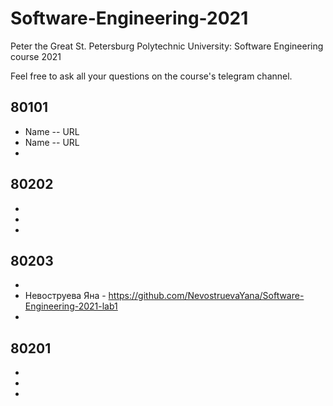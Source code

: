 # Software-Engineering-2021
Peter the Great St. Petersburg Polytechnic University: Software Engineering course 2021

Feel free to ask all your questions on the course's telegram channel.

## 80101

- Name -- URL
- Name -- URL
-

## 80202

-
-
-

## 80203

-
- Невоструева Яна - https://github.com/NevostruevaYana/Software-Engineering-2021-lab1
-

## 80201

-
-
-
